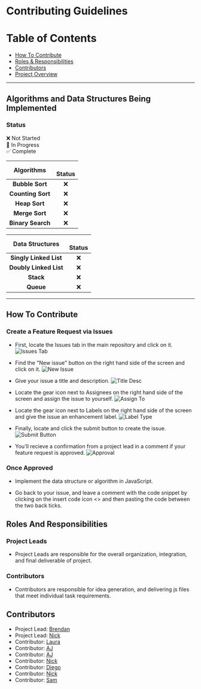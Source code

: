 # Contributing Guidelines

# Table of Contents
* [How To Contribute](#how-to-contribute)
* [Roles & Responsibilities](#roles-and-responsibilities)
* [Contributors](#contributors)
* [Project Overview](https://github.com/brendanpettis/ClassProject)

----

## Algorithms and Data Structures Being Implemented

### Status
:x: Not Started    
:large_orange_diamond: In Progress    
:white_check_mark: Complete    

|              Algorithms        |  <br>Status       | 
|:--------------------------------:|:-----------------:|
|**Bubble Sort**                   | :x:                   |
|**Counting Sort**                   | :x:                   |
|**Heap Sort**                   | :x:                   |
|**Merge Sort**                   | :x:                   |
|**Binary Search**                   | :x:                 |

|              Data Structures        |  <br>Status       | 
|:--------------------------------:|:-----------------:|
|**Singly Linked List**                   | :x:                  |
|**Doubly Linked List**                   | :x:                   |
|**Stack**                   | :x:                   |
|**Queue**                   | :x:                   |

----
## How To Contribute

### Create a Feature Request via Issues
* First, locate the Issues tab in the main repository and click on it.
![Issues Tab](https://res.cloudinary.com/bpettis/image/upload/v1552580419/Issue_vfwtkv.png "Issues Tab")

* Find the "New issue" button on the right hand side of the screen and click on it.
![New Issue](https://res.cloudinary.com/bpettis/image/upload/v1552580715/new-issue_x9dlhw.png "New Issue")

* Give your issue a title and description.
![Title Desc](https://res.cloudinary.com/bpettis/image/upload/v1552582471/title-description_fasxti.png "Title Desc")

* Locate the gear icon next to Assignees on the right hand side of the screen and assign the issue to yourself.
![Assign To](https://res.cloudinary.com/bpettis/image/upload/v1552582499/assign-to_mw2php.png "Assign To")

* Locate the gear icon next to Labels on the right hand side of the screen and give the issue an enhancement label.
![Label Type](https://res.cloudinary.com/bpettis/image/upload/v1552582523/label-with_iouxnp.png "Label Type")

* Finally, locate and click the submit button to create the issue.
![Submit Button](https://res.cloudinary.com/bpettis/image/upload/v1552582557/submit_hjsl8a.png "Submit Button")

* You'll recieve a confirmation from a project lead in a comment if your feature request is approved.
![Approval](https://res.cloudinary.com/bpettis/image/upload/v1552583523/approval_jjjfje.png "Approval")

### Once Approved
* Implement the data structure or algorithm in JavaScript.

* Go back to your issue, and leave a comment with the code snippet by clicking on the insert code icon <> and then pasting the code between the two back ticks. 

## Roles And Responsibilities

### Project Leads
* Project Leads are responsible for the overall organization, integration, and final deliverable of project.

### Contributors
* Contributors are responsible for idea generation, and delivering js files that meet individual task requirements.

## Contributors
* Project Lead: [Brendan](https://github.com/brendanpettis)
* Project Lead: [Nick](https://github.com/nickpapadakis-matc)
* Contributor: [Laura](https://github.com/lskaiser)
* Contributor: [AJ](https://github.com/ajmataj)
* Contributor: [AJ](https://github.com/ajfarmer9)
* Contributor: [Nick](https://github.com/NicholasClaudio)
* Contributor: [Diego](https://github.com/Diegocar18)
* Contributor: [Nick](https://github.com/nicholasrutherford-matc)
* Contributor: [Sam](https://github.com/samjb1992)